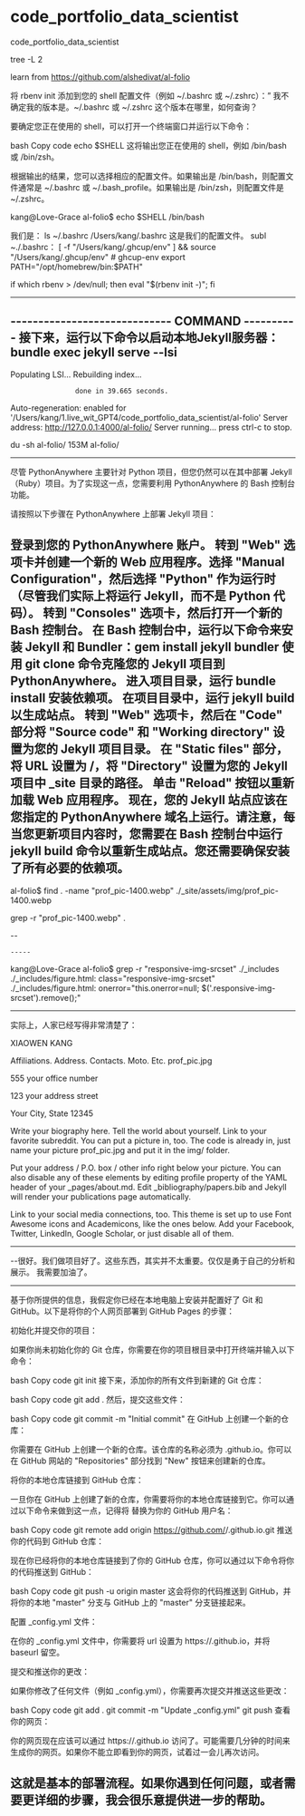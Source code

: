 # code_portfolio_data_scientist
code_portfolio_data_scientist


 tree -L 2


learn from https://github.com/alshedivat/al-folio


将 rbenv init 添加到您的 shell 配置文件（例如 ~/.bashrc 或 ~/.zshrc）：” 我不确定我的版本是。~/.bashrc 或 ~/.zshrc 这个版本在哪里，如何查询？

要确定您正在使用的 shell，可以打开一个终端窗口并运行以下命令：

bash
Copy code
echo $SHELL
这将输出您正在使用的 shell，例如 /bin/bash 或 /bin/zsh。


根据输出的结果，您可以选择相应的配置文件。如果输出是 /bin/bash，则配置文件通常是 ~/.bashrc 或 ~/.bash_profile。如果输出是 /bin/zsh，则配置文件是 ~/.zshrc。

kang@Love-Grace al-folio$ echo $SHELL
/bin/bash

我们是：
ls ~/.bashrc
/Users/kang/.bashrc
这是我们的配置文件。
subl ~./.bashrc：
[ -f "/Users/kang/.ghcup/env" ] && source "/Users/kang/.ghcup/env" # ghcup-env
export PATH="/opt/homebrew/bin:$PATH"

if which rbenv > /dev/null; then eval "$(rbenv init -)"; fi

----
----------------------------- COMMAND ----------
接下来，运行以下命令以启动本地Jekyll服务器：
bundle exec jekyll serve --lsi
-----------------------------
  Populating LSI... 
Rebuilding index... 
                    
                    done in 39.665 seconds.
 Auto-regeneration: enabled for '/Users/kang/1.live_wit_GPT4/code_portfolio_data_scientist/al-folio'
    Server address: http://127.0.0.1:4000/al-folio/
  Server running... press ctrl-c to stop.

 du -sh al-folio/
153M	al-folio/


---
尽管 PythonAnywhere 主要针对 Python 项目，但您仍然可以在其中部署 Jekyll（Ruby）项目。为了实现这一点，您需要利用 PythonAnywhere 的 Bash 控制台功能。

请按照以下步骤在 PythonAnywhere 上部署 Jekyll 项目：

登录到您的 PythonAnywhere 账户。
转到 "Web" 选项卡并创建一个新的 Web 应用程序。选择 "Manual Configuration"，然后选择 "Python" 作为运行时（尽管我们实际上将运行 Jekyll，而不是 Python 代码）。
转到 "Consoles" 选项卡，然后打开一个新的 Bash 控制台。
在 Bash 控制台中，运行以下命令来安装 Jekyll 和 Bundler：gem install jekyll bundler
使用 git clone 命令克隆您的 Jekyll 项目到 PythonAnywhere。
进入项目目录，运行 bundle install 安装依赖项。
在项目目录中，运行 jekyll build 以生成站点。
转到 "Web" 选项卡，然后在 "Code" 部分将 "Source code" 和 "Working directory" 设置为您的 Jekyll 项目目录。
在 "Static files" 部分，将 URL 设置为 /，将 "Directory" 设置为您的 Jekyll 项目中 _site 目录的路径。
单击 "Reload" 按钮以重新加载 Web 应用程序。
现在，您的 Jekyll 站点应该在您指定的 PythonAnywhere 域名上运行。请注意，每当您更新项目内容时，您需要在 Bash 控制台中运行 jekyll build 命令以重新生成站点。您还需要确保安装了所有必要的依赖项。
----
al-folio$ find . -name "prof_pic-1400.webp"
./_site/assets/img/prof_pic-1400.webp

grep -r "prof_pic-1400.webp" .

--
    <source class="responsive-img-srcset" media="(max-width: 480px)" srcset="/al-folio/assets/img/prof_pic-480.webp"></source>
    <source class="responsive-img-srcset" media="(max-width: 800px)" srcset="/al-folio/assets/img/prof_pic-800.webp"></source>
    <source class="responsive-img-srcset" media="(max-width: 1400px)" srcset="/al-folio/assets/img/prof_pic-1400.webp"></source>
    
    -----


kang@Love-Grace al-folio$ grep -r "responsive-img-srcset" ./_includes
./_includes/figure.html:        class="responsive-img-srcset"
./_includes/figure.html:      onerror="this.onerror=null; $('.responsive-img-srcset').remove();"


---

实际上，人家已经写得非常清楚了：

XIAOWEN KANG

Affiliations. Address. Contacts. Moto. Etc.
prof_pic.jpg

555 your office number

123 your address street

Your City, State 12345

Write your biography here. Tell the world about yourself. Link to your favorite subreddit. You can put a picture in, too. The code is already in, just name your picture prof_pic.jpg and put it in the img/ folder.

Put your address / P.O. box / other info right below your picture. You can also disable any of these elements by editing profile property of the YAML header of your _pages/about.md. Edit _bibliography/papers.bib and Jekyll will render your publications page automatically.

Link to your social media connections, too. This theme is set up to use Font Awesome icons and Academicons, like the ones below. Add your Facebook, Twitter, LinkedIn, Google Scholar, or just disable all of them.

-----

--很好。我们做项目好了。这些东西，其实并不太重要。仅仅是勇于自己的分析和展示。 
我需要加油了。 



---

基于你所提供的信息，我假定你已经在本地电脑上安装并配置好了 Git 和 GitHub。以下是将你的个人网页部署到 GitHub Pages 的步骤：

初始化并提交你的项目：

如果你尚未初始化你的 Git 仓库，你需要在你的项目根目录中打开终端并输入以下命令：

bash
Copy code
git init
接下来，添加你的所有文件到新建的 Git 仓库：

bash
Copy code
git add .
然后，提交这些文件：

bash
Copy code
git commit -m "Initial commit"
在 GitHub 上创建一个新的仓库：

你需要在 GitHub 上创建一个新的仓库。该仓库的名称必须为 <your-github-username>.github.io。你可以在 GitHub 网站的 "Repositories" 部分找到 "New" 按钮来创建新的仓库。

将你的本地仓库链接到 GitHub 仓库：

一旦你在 GitHub 上创建了新的仓库，你需要将你的本地仓库链接到它。你可以通过以下命令来做到这一点，记得将 <your-github-username> 替换为你的 GitHub 用户名：

bash
Copy code
git remote add origin https://github.com/<your-github-username>/<your-github-username>.github.io.git
推送你的代码到 GitHub 仓库：

现在你已经将你的本地仓库链接到了你的 GitHub 仓库，你可以通过以下命令将你的代码推送到 GitHub：

bash
Copy code
git push -u origin master
这会将你的代码推送到 GitHub，并将你的本地 "master" 分支与 GitHub 上的 "master" 分支链接起来。

配置 _config.yml 文件：

在你的 _config.yml 文件中，你需要将 url 设置为 https://<your-github-username>.github.io，并将 baseurl 留空。

提交和推送你的更改：

如果你修改了任何文件（例如 _config.yml），你需要再次提交并推送这些更改：

bash
Copy code
git add .
git commit -m "Update _config.yml"
git push
查看你的网页：

你的网页现在应该可以通过 https://<your-github-username>.github.io 访问了。可能需要几分钟的时间来生成你的网页。如果你不能立即看到你的网页，试着过一会儿再次访问。

这就是基本的部署流程。如果你遇到任何问题，或者需要更详细的步骤，我会很乐意提供进一步的帮助。
----



